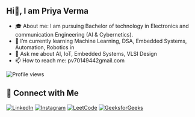 ##                                       Hi👋, I am Priya Verma

- 🎓 About me: I am pursuing Bachelor of technology in Electronics and communication Engineering (AI & Cybernetics).
- 🔭 I’m currently learning Machine Learning, DSA, Embedded Systems, Automation, Robotics in 
- 💬 Ask me about AI, IoT, Embedded Systems, VLSI Design
- 📫 How to reach me: pv70149442gmail.com

![Profile views](https://komarev.com/ghpvc/?username=yourusername&style=flat-square)


## 🔗 Connect with Me  

[![LinkedIn](https://img.shields.io/badge/-LinkedIn-000?style=flat&logo=linkedin)](https://linkedin.com/in/yourprofile)
[![Instagram](https://img.shields.io/badge/-Instagram-000?style=flat&logo=instagram)](https://instagram.com/yourprofile)
[![LeetCode](https://img.shields.io/badge/-LeetCode-000?style=flat&logo=leetcode)](https://leetcode.com/yourprofile)
[![GeeksforGeeks](https://img.shields.io/badge/-GeeksforGeeks-000?style=flat&logo=geeksforgeeks)](https://auth.geeksforgeeks.org/user/yourprofile)




